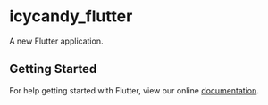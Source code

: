 # icycandy_flutter

A new Flutter application.

## Getting Started

For help getting started with Flutter, view our online
[documentation](https://flutter.io/).
